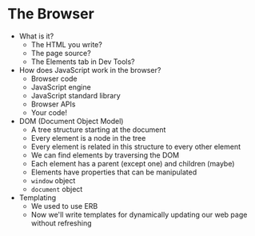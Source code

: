 # The Browser
* What is it?
  * The HTML you write?
  * The page source?
  * The Elements tab in Dev Tools?
* How does JavaScript work in the browser?
  * Browser code
  * JavaScript engine
  * JavaScript standard library
  * Browser APIs
  * Your code!
* DOM (Document Object Model)
  * A tree structure starting at the document
  * Every element is a node in the tree
  * Every element is related in this structure to every other element
  * We can find elements by traversing the DOM
  * Each element has a parent (except one) and children (maybe)
  * Elements have properties that can be manipulated
  * `window` object
  * `document` object
* Templating
  * We used to use ERB
  * Now we'll write templates for dynamically updating our web page without refreshing
